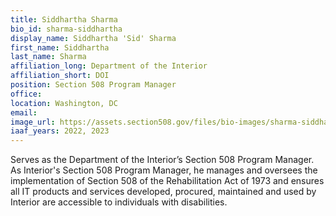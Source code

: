 ```yaml
---
title: Siddhartha Sharma
bio_id: sharma-siddhartha
display_name: Siddhartha 'Sid' Sharma
first_name: Siddhartha
last_name: Sharma
affiliation_long: Department of the Interior 
affiliation_short: DOI
position: Section 508 Program Manager
office: 
location: Washington, DC
email: 
image_url: https://assets.section508.gov/files/bio-images/sharma-siddhartha.png
iaaf_years: 2022, 2023
---
```

Serves as the Department of the Interior’s Section 508 Program Manager. As Interior's Section 508 Program Manager, he manages and oversees the implementation of Section 508 of the Rehabilitation Act of 1973 and ensures all IT products and services developed, procured, maintained and used by Interior are accessible to individuals with disabilities.